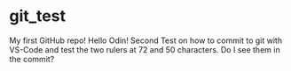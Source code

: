 # git_test
My first GitHub repo!
Hello Odin!
Second Test on how to commit to git with VS-Code and test the two rulers
at 72 and 50 characters. Do I see them in the commit?
